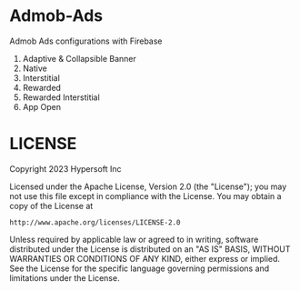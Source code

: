 # Admob-Ads

Admob Ads configurations with Firebase
1. Adaptive & Collapsible Banner
2. Native
3. Interstitial
4. Rewarded 
5. Rewarded Interstitial
6. App Open 

# LICENSE

Copyright 2023 Hypersoft Inc

Licensed under the Apache License, Version 2.0 (the "License");
you may not use this file except in compliance with the License.
You may obtain a copy of the License at

    http://www.apache.org/licenses/LICENSE-2.0

Unless required by applicable law or agreed to in writing, software
distributed under the License is distributed on an "AS IS" BASIS,
WITHOUT WARRANTIES OR CONDITIONS OF ANY KIND, either express or implied.
See the License for the specific language governing permissions and
limitations under the License.